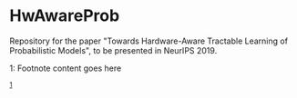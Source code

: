 # HwAwareProb
Repository for the paper "Towards Hardware-Aware Tractable Learning of Probabilistic Models", to be presented in NeurIPS 2019.


<a name="myfootnote1">1</a>: Footnote content goes here

<sup>[1](#myfootnote1)</sup>

